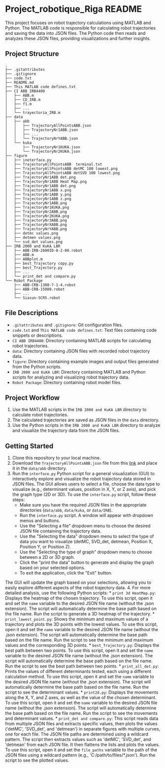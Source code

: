 Project_robotique_Riga README
===========================

This project focuses on robot trajectory calculations using MATLAB and Python. The MATLAB code is responsible for calculating robot trajectories and saving the data into JSON files. The Python code then reads and analyzes these JSON files, providing visualizations and further insights.

Project Structure
-----------------

```
.
├── .gitattributes
├── .gitignore
├── code.txt
├── README.md
├── This MATLAB code defines.txt
├── CI ABB IRB4400
│   ├── ABB.m
│   ├── CD_IRB.m
│   ├── f1.m
│   ├── ...
│   └── trayectoria_IRB.m
├── data
│   ├── abb
│   │   ├── TrajectoryAllPointsABB.json
│   │   ├── TrajectoryNr1ABB.json
│   │   ├── ...
│   │   └── TrajectoryNrYABB.json
│   └── kuka
│       ├── TrajectoryNr1KUKA.json
│       └── TrajectoryNr2KUKA.json
├── figure
│   ├── ineterface.py
│   ├── TrajectoryAllPointsABB  terminal.txt
│   ├── TrajectoryAllPointsABB detMC 100 lowest.png
│   ├── TrajectoryAllPointsABB detSVD 100 lowest.png
│   ├── TrajectoryNr1ABB det.png
│   ├── TrajectoryNr1ABB Heat Map.png
│   ├── TrajectoryNr1ABB det.png
│   ├── TrajectoryNr1ABB x.png
│   ├── TrajectoryNr1ABB y.png
│   ├── TrajectoryNr1ABB z.png
│   ├── TrajectoryNr1ABB.png
│   ├── TrajectoryNr1KUKA.png
│   ├── TrajectoryNr2ABB.png
│   ├── TrajectoryNr2KUKA.png
│   ├── TrajectoryNr3ABB.png
│   ├── TrajectoryNrXABB.png
│   ├── TrajectoryNrYABB.png
│   ├── detmc values.png
│   ├── detmen values.png
│   └── svd_det values.png
├── IRB 2000 and KuKA LBR
│   ├── ABB-IRB-2600ID-8-2-00.robot
│   ├── ABB.m
│   ├── ABBplot.m
│   ├── best_Trajectory copy.py
│   ├── best_Trajectory.py
│   ├── ...
│   └── print_det and compare.py
└── Robot Package
    ├── ABB-CRB-1300-7-1-4.robot
    ├── ABB-CRB-15000.robot
    ├── ...
    └── Siasun-SCR5.robot
```

File Descriptions
-----------------

* `.gitattributes` and `.gitignore`: Git configuration files.
* `code.txt` and `This MATLAB code defines.txt`: Text files containing code snippets or descriptions.
* `CI ABB IRB4400`: Directory containing MATLAB scripts for calculating robot trajectories.
* `data`: Directory containing JSON files with recorded robot trajectory data.
* `figure`: Directory containing example images and output files generated from the Python scripts.
* `IRB 2000 and KuKA LBR`: Directory containing MATLAB and Python scripts for analyzing and visualizing robot trajectory data.
* `Robot Package`: Directory containing robot model files.

Project Workflow
----------------

1. Use the MATLAB scripts in the `IRB 2000 and KuKA LBR` directory to calculate robot trajectories.
2. The calculated trajectories are saved as JSON files in the `data` directory.
3. Use the Python scripts in the `IRB 2000 and KuKA LBR` directory to analyze and visualize the trajectory data from the JSON files.

Getting Started
---------------

1. Clone this repository to your local machine.
2. Download the `TrajectoryAllPointsABB.json` file from this [link](https://drive.google.com/file/d/1mByE6CzKdqv8bsGwyvvT2m6BbIiX9ST1/view?usp=sharing) and place it in the `data/abb` directory.
3. Run the `interface.py` Python script for a general visualization (GUI) to interactively explore and visualize the robot trajectory data stored in JSON files. The GUI allows users to select a file, choose the data type to visualize (e.g., determinant values, position in X, Y, or Z axis), and pick the graph type (2D or 3D).
	To use the `interface.py` script, follow these steps:
	* Make sure you have the required JSON files in the appropriate directories (`data/abb`, `data/kuka`, or `data/IRB`).
	* Run the `interface.py` script. A window will appear with dropdown menus and buttons.
	* Use the "Selecting a file" dropdown menu to choose the desired JSON file containing the trajectory data.
	* Use the "Selecting the data" dropdown menu to select the type of data you want to visualize (detMC, SVD\_det, detmean, Position X, Position Y, or Position Z).
	* Use the "Selecting the type of graph" dropdown menu to choose between a 2D or 3D graph.
	* Click the "print the data" button to generate and display the graph based on your selected options.
	* To exit the application, click the "Exit" button.

The GUI will update the graph based on your selections, allowing you to easily explore different aspects of the robot trajectory data.
4. For more detailed analysis, use the following Python scripts:
	* `print 3d HeatMap.py`: Displays the heatmap of the chosen trajectory. To use this script, open it and set the `name` variable to the desired JSON file name (without the .json extension). The script will automatically determine the base path based on the file name. Run the script to generate a 3D heatmap of the trajectory.
	* `print_lawest_point.py`: Shows the minimum and maximum values of a trajectory and plots the 3D points with the lowest values. To use this script, open it and set the `name` variable to the desired JSON file name (without the .json extension). The script will automatically determine the base path based on the file name. Run the script to see the minimum and maximum values and the corresponding 3D points.
	* `best_Trajectory.py`: Displays the best path between two points. To use this script, open it and set the `name` variable to the desired JSON file name (without the .json extension). The script will automatically determine the base path based on the file name. Run the script to see the best path between two points.
	* `print_all_det.py`: Prints the values of different determinants tested, each using a different calculation method. To use this script, open it and set the `name` variable to the desired JSON file name (without the .json extension). The script will automatically determine the base path based on the file name. Run the script to see the determinant values.
	* `print2d.py`: Displays the movements along the X, Y, and Z axes, as well as the value of the chosen determinant. To use this script, open it and set the `name` variable to the desired JSON file name (without the .json extension). The script will automatically determine the base path based on the file name. Run the script to see the movements and determinant values.
	* `print_det and compare.py`: This script reads data from multiple JSON files and extracts specific values, then plots the values ('detMC', 'SVD_det', and 'detmean') in separate figures with multiple curves, one for each file. The JSON file paths are determined using a wildcard pattern. The script then extracts values such as 'detMC', 'SVD_det', and 'detmean' from each JSON file. It then flattens the lists and plots the values. To use this script, open it and set the `file_paths` variable to the path of the JSON files using a wildcard pattern (e.g., 'C:/path/to/files/*.json'). Run the script to see the plotted values.